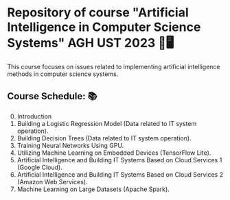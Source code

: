 # Repository of course "Artificial Intelligence in Computer Science Systems" AGH UST 2023 🤖🖥️

This course focuses on issues related to implementing artificial intelligence methods in computer science systems.

## **Course Schedule:** 📚

0. Introduction
1. Building a Logistic Regression Model (Data related to IT system operation).
2. Building Decision Trees (Data related to IT system operation).
3. Training Neural Networks Using GPU.
4. Utilizing Machine Learning on Embedded Devices (TensorFlow Lite).
5. Artificial Intelligence and Building IT Systems Based on Cloud Services 1 (Google Cloud).
6. Artificial Intelligence and Building IT Systems Based on Cloud Services 2 (Amazon Web Services).
7. Machine Learning on Large Datasets (Apache Spark).
